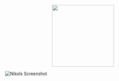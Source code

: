 <p align="center"> 
<img width="200px" src="https://firebasestorage.googleapis.com/v0/b/nikola-ffeaf.appspot.com/o/logo.png?alt=media&token=f1d61c08-5ea7-4e75-9d6f-a3253d4a215a">
</p>


![Nikols Screenshot](https://firebasestorage.googleapis.com/v0/b/nikola-ffeaf.appspot.com/o/gh.png?alt=media&token=d3efd7ec-f463-4f28-88e7-88954590251a)
